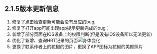 ## 2.1.5版本更新信息

1. 修复了点击检查更新可能会没有反应的bug;
2. 修复了打开app可能出现app提示更新完成的bug；
3. 新增了部分页面在IOS设备上的权限判断(但是没有IOS设备所以无法更新)
4. 优化了新增、查询HRT记录的页面![身体变化](https://vkceyugu.cdn.bspapp.com/VKCEYUGU-5653771d-b4c0-4edb-9446-040c8be7746e/1422f35b-3adf-42b2-a362-a07a33220feb.png)
5. 更换了联系作者上的花椒的图片，更换了APP图标为花椒的美颜照片